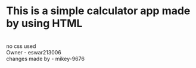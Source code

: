 # This is a simple calculator app made by using HTML 
<br>no css used 
<br>Owner - eswar213006 
<br>changes made by - mikey-9676
